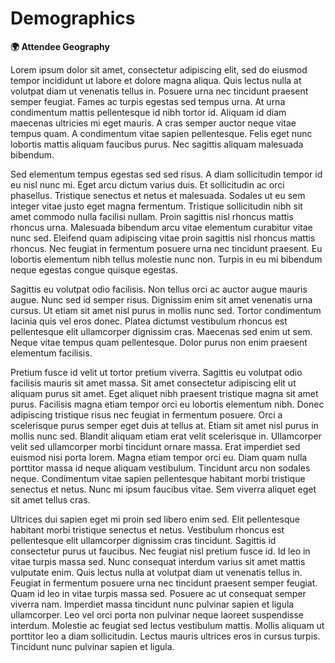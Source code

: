 # Demographics

**🌍 Attendee Geography**

<geo-chart :data="[['United States',218],['United Kingdom',95],['Germany',78],['Netherlands',63],['France',20],['Canada',14],['Italy',13],['Spain',12],['Switzerland',12],['Portugal',11],['Belgium',7],['Israel',6],['Australia',5],['Austria',5],['Brazil',4],['Denmark',4],['Sweden',4],['Chile',3],['China',3],['Hong Kong S',3],['India',3],['Norway',3],['Finland',2],['Greece',2],['Hungary',2],['Japan',2],['Korea South',2],['Mexico',2],['Russia',2],['Taiwan',2],['Croatia',1],['Czech Republic',1],['Ireland',1],['New Zealand',1],['Poland',1],['Romania',1]]"></geo-chart>


Lorem ipsum dolor sit amet, consectetur adipiscing elit, sed do eiusmod tempor incididunt ut labore et dolore magna aliqua. Quis lectus nulla at volutpat diam ut venenatis tellus in. Posuere urna nec tincidunt praesent semper feugiat. Fames ac turpis egestas sed tempus urna. At urna condimentum mattis pellentesque id nibh tortor id. Aliquam id diam maecenas ultricies mi eget mauris. A cras semper auctor neque vitae tempus quam. A condimentum vitae sapien pellentesque. Felis eget nunc lobortis mattis aliquam faucibus purus. Nec sagittis aliquam malesuada bibendum.

Sed elementum tempus egestas sed sed risus. A diam sollicitudin tempor id eu nisl nunc mi. Eget arcu dictum varius duis. Et sollicitudin ac orci phasellus. Tristique senectus et netus et malesuada. Sodales ut eu sem integer vitae justo eget magna fermentum. Tristique sollicitudin nibh sit amet commodo nulla facilisi nullam. Proin sagittis nisl rhoncus mattis rhoncus urna. Malesuada bibendum arcu vitae elementum curabitur vitae nunc sed. Eleifend quam adipiscing vitae proin sagittis nisl rhoncus mattis rhoncus. Nec feugiat in fermentum posuere urna nec tincidunt praesent. Eu lobortis elementum nibh tellus molestie nunc non. Turpis in eu mi bibendum neque egestas congue quisque egestas.

Sagittis eu volutpat odio facilisis. Non tellus orci ac auctor augue mauris augue. Nunc sed id semper risus. Dignissim enim sit amet venenatis urna cursus. Ut etiam sit amet nisl purus in mollis nunc sed. Tortor condimentum lacinia quis vel eros donec. Platea dictumst vestibulum rhoncus est pellentesque elit ullamcorper dignissim cras. Maecenas sed enim ut sem. Neque vitae tempus quam pellentesque. Dolor purus non enim praesent elementum facilisis.

Pretium fusce id velit ut tortor pretium viverra. Sagittis eu volutpat odio facilisis mauris sit amet massa. Sit amet consectetur adipiscing elit ut aliquam purus sit amet. Eget aliquet nibh praesent tristique magna sit amet purus. Facilisis magna etiam tempor orci eu lobortis elementum nibh. Donec adipiscing tristique risus nec feugiat in fermentum posuere. Orci a scelerisque purus semper eget duis at tellus at. Etiam sit amet nisl purus in mollis nunc sed. Blandit aliquam etiam erat velit scelerisque in. Ullamcorper velit sed ullamcorper morbi tincidunt ornare massa. Erat imperdiet sed euismod nisi porta lorem. Magna etiam tempor orci eu. Diam quam nulla porttitor massa id neque aliquam vestibulum. Tincidunt arcu non sodales neque. Condimentum vitae sapien pellentesque habitant morbi tristique senectus et netus. Nunc mi ipsum faucibus vitae. Sem viverra aliquet eget sit amet tellus cras.

Ultrices dui sapien eget mi proin sed libero enim sed. Elit pellentesque habitant morbi tristique senectus et netus. Vestibulum rhoncus est pellentesque elit ullamcorper dignissim cras tincidunt. Sagittis id consectetur purus ut faucibus. Nec feugiat nisl pretium fusce id. Id leo in vitae turpis massa sed. Nunc consequat interdum varius sit amet mattis vulputate enim. Quis lectus nulla at volutpat diam ut venenatis tellus in. Feugiat in fermentum posuere urna nec tincidunt praesent semper feugiat. Quam id leo in vitae turpis massa sed. Posuere ac ut consequat semper viverra nam. Imperdiet massa tincidunt nunc pulvinar sapien et ligula ullamcorper. Leo vel orci porta non pulvinar neque laoreet suspendisse interdum. Molestie ac feugiat sed lectus vestibulum mattis. Mollis aliquam ut porttitor leo a diam sollicitudin. Lectus mauris ultrices eros in cursus turpis. Tincidunt nunc pulvinar sapien et ligula.

<script>
export default {
  mounted () {
    let script = document.createElement('script')
    script.setAttribute('src', 'https://www.gstatic.com/charts/loader.js')
    document.head.appendChild(script)
  }
}
</script>